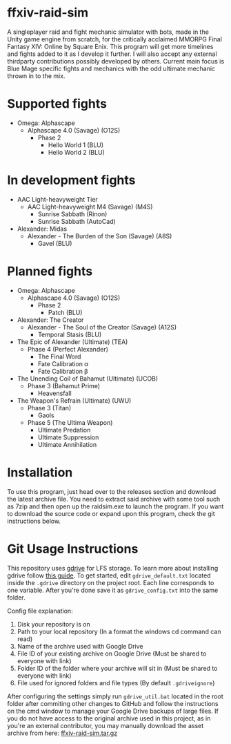 # ffxiv-raid-sim

A singleplayer raid and fight mechanic simulator with bots, made in the Unity game engine from scratch, for the critically acclaimed MMORPG Final Fantasy XIV: Online by Square Enix. This program will get more timelines and fights added to it as I develop it further. I will also accept any external thirdparty contributions possibly developed by others. Current main focus is Blue Mage specific fights and mechanics with the odd ultimate mechanic thrown in to the mix.

# Supported fights

- Omega: Alphascape
	- Alphascape 4.0 (Savage) (O12S)
		- Phase 2
			- Hello World 1 (BLU)
			- Hello World 2 (BLU)

# In development fights

- AAC Light-heavyweight Tier
	- AAC Light-heavyweight M4 (Savage) (M4S)
		- Sunrise Sabbath (Rinon)
		- Sunrise Sabbath (AutoCad)
- Alexander: Midas
	- Alexander - The Burden of the Son (Savage) (A8S)
		- Gavel (BLU)

# Planned fights

- Omega: Alphascape
	- Alphascape 4.0 (Savage) (O12S)
		- Phase 2
			- Patch (BLU)
- Alexander: The Creator
	- Alexander - The Soul of the Creator (Savage) (A12S)
		- Temporal Stasis (BLU)
- The Epic of Alexander (Ultimate) (TEA)
	- Phase 4 (Perfect Alexander)
		- The Final Word
		- Fate Calibration α
		- Fate Calibration β
- The Unending Coil of Bahamut (Ultimate) (UCOB)
	- Phase 3 (Bahamut Prime)
		- Heavensfall
- The Weapon's Refrain (Ultimate) (UWU)
	- Phase 3 (Titan)
		- Gaols
	- Phase 5 (The Ultima Weapon)
		- Ultimate Predation
		- Ultimate Suppression
		- Ultimate Annihilation

# Installation

To use this program, just head over to the releases section and download the latest archive file. You need to extract said archive with some tool such as 7zip and then open up the raidsim.exe to launch the program. If you want to download the source code or expand upon this program, check the git instructions below.

# Git Usage Instructions

This repository uses [gdrive](https://github.com/prasmussen/gdrive) for LFS storage. To learn more about installing gdrive follow [this guide](https://medium.com/machine-learning-intuition/tutorial-storing-large-a-i-models-with-gdrive-don-t-use-git-lfs-a1aaccdc5b26). To get started, edit `gdrive_default.txt` located inside the `.gdrive` directory on the project root. Each line corresponds to one variable. After you're done save it as `gdrive_config.txt` into the same folder.

Config file explanation:
1. Disk your repository is on
2. Path to your local repository (In a format the windows cd command can read)
3. Name of the archive used with Google Drive
4. File ID of your existing archive on Google Drive (Must be shared to everyone with link)
5. Folder ID of the folder where your archive will sit in (Must be shared to everyone with link)
6. File used for ignored folders and file types (By default `.gdriveignore`)

After configuring the settings simply run `gdrive_util.bat` located in the root folder after commiting other changes to GitHub and follow the instructions on the cmd window to manage your Google Drive backups of large files. If you do not have access to the original archive used in this project, as in you're an external contributor, you may manually download the asset archive from here: [ffxiv-raid-sim.tar.gz](https://drive.google.com/file/d/1ybYaJ8LGnHwY5jeCv1Zr6B5fT7FHL51i/view?usp=drive_link)
